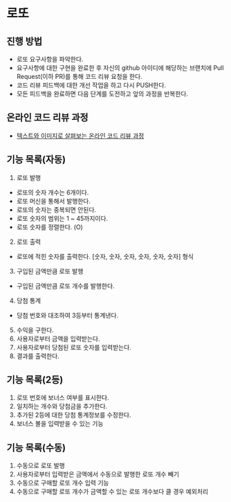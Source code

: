 # 로또
## 진행 방법
* 로또 요구사항을 파악한다.
* 요구사항에 대한 구현을 완료한 후 자신의 github 아이디에 해당하는 브랜치에 Pull Request(이하 PR)를 통해 코드 리뷰 요청을 한다.
* 코드 리뷰 피드백에 대한 개선 작업을 하고 다시 PUSH한다.
* 모든 피드백을 완료하면 다음 단계를 도전하고 앞의 과정을 반복한다.

## 온라인 코드 리뷰 과정
* [텍스트와 이미지로 살펴보는 온라인 코드 리뷰 과정](https://github.com/next-step/nextstep-docs/tree/master/codereview)

## 기능 목록(자동)
 1. 로또 발행
 - 로또의 숫자 개수는 6개이다.
 - 로또 머신을 통해서 발행한다.
 - 로또의 숫자는 중복되면 안된다.
 - 로또 숫자의 범위는 1 ~ 45까지이다.
 - 로또 숫자를 정렬한다. (O)
 
 2. 로또 출력
 - 로또에 적힌 숫자를 출력한다. [숫자, 숫자, 숫자, 숫자, 숫자, 숫자] 형식

 3. 구입된 금액만큼 로또 발행
 - 구입된 금액만큼 로또 개수를 발행한다.

 4. 당첨 통계
 - 당첨 번호와 대조하여 3등부터 통계낸다.

 5. 수익을 구한다.
 6. 사용자로부터 금액을 입력받는다.
 7. 사용자로부터 당첨된 로또 숫자를 입력받는다.
 8. 결과를 출력한다. 

## 기능 목록(2등)
 1. 로또 번호에 보너스 여부를 표시한다.
 2. 일치하는 개수와 당첨금을 추가한다.
 3. 추가된 2등에 대한 당첨 통계정보를 수정한다.
 4. 보너스 볼을 입력받을 수 있는 기능 

## 기능 목록(수동)
 1. 수동으로 로또 발행
 2. 사용자로부터 입력받은 금액에서 수동으로 발행한 로또 개수 빼기
 3. 수동으로 구매할 로또 개수 입력 기능
 4. 수동으로 구매할 로또 개수가 금액할 수 있는 로또 개수보다 클 경우 예외처리
 

